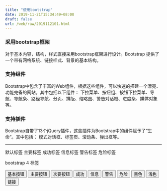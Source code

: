 ```yaml
---
title: "使用bootstrap"
date: 2019-11-21T15:34:49+08:00
draft: false
url: /web/raw/2019112101.html
---
```

<style>
<!-- 新 Bootstrap4 核心 CSS 文件 -->
<link rel="stylesheet" href="https://cdn.staticfile.org/twitter-bootstrap/4.3.1/css/bootstrap.min.css">
</style>
<!-- jQuery文件。务必在bootstrap.min.js 之前引入 -->
<script src="https://cdn.staticfile.org/jquery/3.2.1/jquery.min.js"></script>
 
<!-- bootstrap.bundle.min.js 用于弹窗、提示、下拉菜单，包含了 popper.min.js -->
<script src="https://cdn.staticfile.org/popper.js/1.15.0/umd/popper.min.js"></script>
 
<!-- 最新的 Bootstrap4 核心 JavaScript 文件 -->
<script src="https://cdn.staticfile.org/twitter-bootstrap/4.3.1/js/bootstrap.min.js"></script>


### 采用bootstrap框架
对于基本内容，结构，样式直接采用bootstrap框架进行设计。Bootstrap 提供了一个带有网格系统、链接样式、背景的基本结构。

### 支持组件 
Bootstrap中包含了丰富的Web组件，根据这些组件，可以快速的搭建一个漂亮、功能完备的网站。其中包括以下组件：
下拉菜单、按钮组、按钮下拉菜单、导航、导航条、路径导航、分页、排版、缩略图、警告对话框、进度条、媒体对象等。

### 支持插件
Bootstrap自带了13个jQuery插件，这些插件为Bootstrap中的组件赋予了“生命”。其中包括：
模式对话框、标签页、滚动条、弹出框等。


***

<span class="label label-default">默认标签</span>
<span class="label label-primary">主要标签</span>
<span class="label label-success">成功标签</span>
<span class="label label-info">信息标签</span>
<span class="label label-warning">警告标签</span>
<span class="label label-danger">危险标签</span>


bootstrap 4 标签

<button type="button" class="btn">基本按钮</button>
<button type="button" class="btn btn-primary">主要按钮</button>
<button type="button" class="btn btn-secondary">次要按钮</button>
<button type="button" class="btn btn-success">成功</button>
<button type="button" class="btn btn-info">信息</button>
<button type="button" class="btn btn-warning">警告</button>
<button type="button" class="btn btn-danger">危险</button>
<button type="button" class="btn btn-dark">黑色</button>
<button type="button" class="btn btn-light">浅色</button>
<button type="button" class="btn btn-link">链接</button>